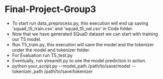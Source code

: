 # Final-Project-Group3

- To start run data_preprocess.py, this execution will end up saving 'squad_t5_train.csv' and 'squad_t5_val.csv' in Code folder.
- Now that we have generated SQuaD dataset we can start with training our T5 model.
- Run T5_train.py, this execution will save the model and the tokenizer under the model and tokenizer folder.
- For Evaluation run T5_test.py
- Eventually, run streamlit.py to see the model prediction in action.
- python your_script.py --model_path /path/to/save/model --tokenizer_path /path/to/save/tokenizer

